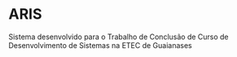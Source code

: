 # ARIS
Sistema desenvolvido para o Trabalho de Conclusão de Curso de Desenvolvimento de Sistemas na ETEC de Guaianases
